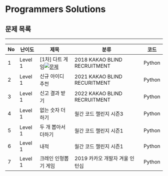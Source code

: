 # Programmers Solutions

## 문제 목록
---

| No | 난이도 | 제목        | 분류                          | 코드 |
|-|-|-|-|-|
|1|Level 1|[1차] 다트 게임[![문제](/assets/link.png)](https://programmers.co.kr/)     |2018 KAKAO BLIND RECRUITMENT  |Python|
|2|Level 1|신규 아이디 추천     |2021 KAKAO BLIND RECURITMENT  |Python|
|3|Level 1|신고 결과 받기       |2022 KAKAO BLIND RECRUITMENT  |Python|
|4|Level 1|없는 숫자 더하기     |월간 코드 챌린지 시즌3             | Python|
|5|Level 1|두 개 뽑아서 더하기  |월간 코드 챌린지 시즌1              | Python|
|6|Level 1|내적              |월간 코드 챌린지 시즌1             | Python|
|7|Level 1|크레인 인형뽑기 게임  |2019 카카오 개발자 겨울 인턴십      | Python|
